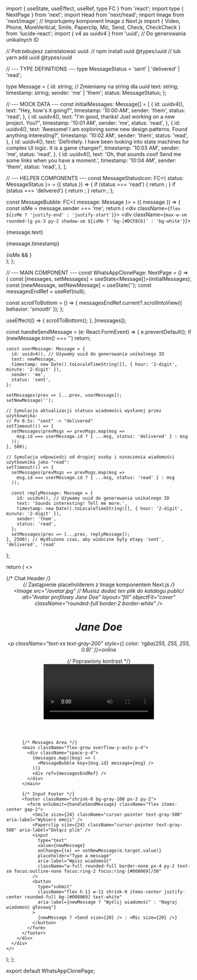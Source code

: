 import { useState, useEffect, useRef, type FC } from 'react';
import type { NextPage } from 'next';
import Head from 'next/head';
import Image from 'next/image'; // Importujemy komponent Image z Next.js
import { Video, Phone, MoreVertical, Smile, Paperclip, Mic, Send, Check, CheckCheck } from 'lucide-react';
import { v4 as uuidv4 } from 'uuid'; // Do generowania unikalnych ID

// Potrzebujesz zainstalować uuid:
// npm install uuid @types/uuid
// lub yarn add uuid @types/uuid

// --- TYPE DEFINITIONS ---
type MessageStatus = 'sent' | 'delivered' | 'read';

type Message = {
  id: string; // Zmieniamy na string dla uuid
  text: string;
  timestamp: string;
  sender: 'me' | 'them';
  status: MessageStatus;
};

// --- MOCK DATA ---
const initialMessages: Message[] = [
  {
    id: uuidv4(),
    text: "Hey, how's it going?",
    timestamp: '10:00 AM',
    sender: 'them',
    status: 'read',
  },
  {
    id: uuidv4(),
    text: "I'm good, thanks! Just working on a new project. You?",
    timestamp: '10:01 AM',
    sender: 'me',
    status: 'read',
  },
  {
    id: uuidv4(),
    text: 'Awesome! I am exploring some new design patterns. Found anything interesting?',
    timestamp: '10:02 AM',
    sender: 'them',
    status: 'read',
  },
  {
    id: uuidv4(),
    text: 'Definitely. I have been looking into state machines for complex UI logic. It is a game changer!',
    timestamp: '10:03 AM',
    sender: 'me',
    status: 'read',
  },
  {
    id: uuidv4(),
    text: 'Oh, that sounds cool! Send me some links when you have a moment.',
    timestamp: '10:04 AM',
    sender: 'them',
    status: 'read',
  },
];

// --- HELPER COMPONENTS ---
const MessageStatusIcon: FC<{ status: MessageStatus }> = ({ status }) => {
  if (status === 'read') {
    return <CheckCheck size={16} className="text-blue-500" aria-label="Wiadomość przeczytana" />;
  }
  if (status === 'delivered') {
    return <CheckCheck size={16} className="text-gray-500" aria-label="Wiadomość dostarczona" />;
  }
  return <Check size={16} className="text-gray-500" aria-label="Wiadomość wysłana" />;
};

const MessageBubble: FC<{ message: Message }> = ({ message }) => {
  const isMe = message.sender === 'me';
  return (
    <div className={`flex ${isMe ? 'justify-end' : 'justify-start'}`}>
      <div
        className={`max-w-sm rounded-lg px-3 py-2 shadow-sm ${isMe ? 'bg-[#DCF8C6]' : 'bg-white'}`}>
        <p className="text-sm text-gray-800">{message.text}</p>
        <div className="mt-1 flex items-center justify-end gap-2">
          <p className="text-xs text-gray-500">{message.timestamp}</p>
          {isMe && <MessageStatusIcon status={message.status} />}
        </div>
      </div>
    </div>
  );
};

// --- MAIN COMPONENT ---
const WhatsAppClonePage: NextPage = () => {
  const [messages, setMessages] = useState<Message[]>(initialMessages);
  const [newMessage, setNewMessage] = useState('');
  const messagesEndRef = useRef<HTMLDivElement>(null);

  const scrollToBottom = () => {
    messagesEndRef.current?.scrollIntoView({ behavior: 'smooth' });
  };

  useEffect(() => {
    scrollToBottom();
  }, [messages]);

  const handleSendMessage = (e: React.FormEvent) => {
    e.preventDefault();
    if (newMessage.trim() === '') return;

    const userMessage: Message = {
      id: uuidv4(), // Używamy uuid do generowania unikalnego ID
      text: newMessage,
      timestamp: new Date().toLocaleTimeString([], { hour: '2-digit', minute: '2-digit' }),
      sender: 'me',
      status: 'sent',
    };

    setMessages(prev => [...prev, userMessage]);
    setNewMessage('');

    // Symulacja aktualizacji statusu wiadomości wysłanej przez użytkownika:
    // Po 0.5s: "sent" -> "delivered"
    setTimeout(() => {
      setMessages(prevMsgs => prevMsgs.map(msg =>
        msg.id === userMessage.id ? { ...msg, status: 'delivered' } : msg
      ));
    }, 500);

    // Symulacja odpowiedzi od drugiej osoby i oznaczenia wiadomości użytkownika jako "read":
    setTimeout(() => {
      setMessages(prevMsgs => prevMsgs.map(msg =>
        msg.id === userMessage.id ? { ...msg, status: 'read' } : msg
      ));

      const replyMessage: Message = {
        id: uuidv4(), // Używamy uuid do generowania unikalnego ID
        text: 'Sounds interesting! Tell me more.',
        timestamp: new Date().toLocaleTimeString([], { hour: '2-digit', minute: '2-digit' }),
        sender: 'them',
        status: 'read',
      };
      setMessages(prev => [...prev, replyMessage]);
    }, 2500); // Wydłużono czas, aby widoczne były etapy 'sent', 'delivered', 'read'
  };

  return (
    <>
      <Head>
        <title>WhatsApp Clone</title>
        <meta name="description" content="A UI clone of the WhatsApp chat interface" />
        <link rel="icon" href="/favicon.ico" />
      </Head>
      <div className="flex h-screen w-full items-center justify-center bg-gray-200 font-sans">
        <div className="mx-auto flex h-full w-full max-w-lg flex-col border-x border-gray-300 bg-[#E5DDD5] md:h-[90vh] md:rounded-xl md:shadow-2xl">
          {/* Chat Header */}
          <header className="flex shrink-0 items-center justify-between bg-[#008069] px-3 py-2 text-white shadow-md">
            <div className="flex items-center gap-3">
              {/* Zastąpienie placeholderem z Image komponentem Next.js */}
              <div className="relative h-10 w-10">
                <Image
                  src="/avatar.jpg" // Musisz dodać ten plik do katalogu public/
                  alt="Avatar profilowy Jane Doe"
                  layout="fill"
                  objectFit="cover"
                  className="rounded-full border-2 border-white"
                />
              </div>
              <div>
                <h1 className="text-base font-medium">Jane Doe</h1>
                <p className="text-xs text-gray-200" style={{ color: 'rgba(255, 255, 255, 0.8)' }}>online</p> {/* Poprawiony kontrast */}
              </div>
            </div>
            <div className="flex items-center gap-4">
              <Video size={22} className="cursor-pointer" aria-label="Rozpocznij połączenie wideo" />
              <Phone size={20} className="cursor-pointer" aria-label="Rozpocznij połączenie głosowe" />
              <MoreVertical size={22} className="cursor-pointer" aria-label="Więcej opcji czatu" />
            </div>
          </header>

          {/* Messages Area */}
          <main className="flex-grow overflow-y-auto p-4">
            <div className="space-y-4">
              {messages.map((msg) => (
                <MessageBubble key={msg.id} message={msg} />
              ))}
              <div ref={messagesEndRef} />
            </div>
          </main>

          {/* Input Footer */}
          <footer className="shrink-0 bg-gray-100 px-3 py-2">
            <form onSubmit={handleSendMessage} className="flex items-center gap-2">
              <Smile size={24} className="cursor-pointer text-gray-500" aria-label="Wybierz emoji" />
              <Paperclip size={24} className="cursor-pointer text-gray-500" aria-label="Dołącz plik" />
              <input
                type="text"
                value={newMessage}
                onChange={(e) => setNewMessage(e.target.value)}
                placeholder="Type a message"
                aria-label="Wpisz wiadomość"
                className="w-full rounded-full border-none px-4 py-2 text-sm focus:outline-none focus:ring-2 focus:ring-[#008069]/50"
              />
              <button
                type="submit"
                className="flex h-11 w-11 shrink-0 items-center justify-center rounded-full bg-[#008069] text-white"
                aria-label={newMessage ? "Wyślij wiadomość" : "Nagraj wiadomość głosową"}
              >
                {newMessage ? <Send size={20} /> : <Mic size={20} />}
              </button>
            </form>
          </footer>
        </div>
      </div>
    </>
  );
};

export default WhatsAppClonePage;
